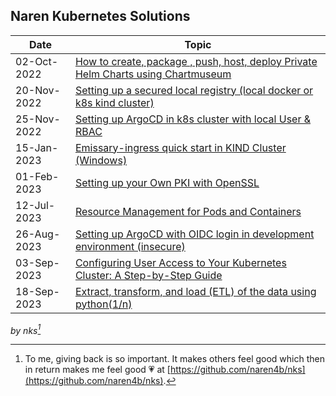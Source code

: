
## Naren Kubernetes Solutions 



| Date        | Topic                                                                                                       |
| ----------- | ----------------------------------------------------------------------------------------------------------- |
| 02-Oct-2022 | [How to create, package , push, host, deploy Private Helm Charts using Chartmuseum](private-helm-charts.md) |
| 20-Nov-2022 | [Setting up a secured local registry (local docker or k8s kind cluster)](local-docker-registry.md)          |
| 25-Nov-2022 | [Setting up ArgoCD in k8s cluster with local User & RBAC](argocd-rbac.md)                                   |
| 15-Jan-2023 | [Emissary-ingress quick start in KIND Cluster (Windows)](emissary-ingress.md)                               |
| 01-Feb-2023 | [Setting up your Own PKI with OpenSSL](openssl-certificate.md)                                              |
| 12-Jul-2023 | [Resource Management for Pods and Containers](k8s-resource-management.md)                                   |
| 26-Aug-2023 | [Setting up ArgoCD with OIDC login in development environment (insecure) ](argocd-oidc-setup.md)            |
| 03-Sep-2023 | [Configuring User Access to Your Kubernetes Cluster: A Step-by-Step Guide](kubernetes-adduser.md)           |
| 18-Sep-2023 | [Extract, transform, and load (ETL) of the data using python(1/n)](python_requests-1.md)                    |


_by nks[^note]_

[^note]:
    To me, giving back is so important. It makes others feel good which then in return makes me feel good :heartpulse:
    at [https://github.com/naren4b/nks](https://github.com/naren4b/nks).

    
